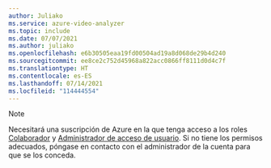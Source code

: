 ```yaml
---
author: Juliako
ms.service: azure-video-analyzer
ms.topic: include
ms.date: 07/07/2021
ms.author: juliako
ms.openlocfilehash: e6b30505eaa19fd00504ad19a8d068de29b4d240
ms.sourcegitcommit: ee8ce2c752d45968a822acc0866ff8111d0d4c7f
ms.translationtype: HT
ms.contentlocale: es-ES
ms.lasthandoff: 07/14/2021
ms.locfileid: "114444554"
---
```

> [!NOTE]    
> Necesitará una suscripción de Azure en la que tenga acceso a los roles [Colaborador](../../../../role-based-access-control/built-in-roles.md#contributor) y [Administrador de acceso de usuario](../../../../role-based-access-control/built-in-roles.md#user-access-administrator). Si no tiene los permisos adecuados, póngase en contacto con el administrador de la cuenta para que se los conceda.
